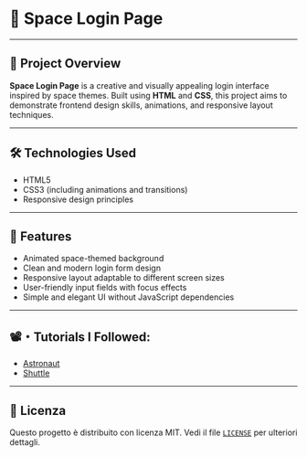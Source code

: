 # 🚀 Space Login Page

---

## 🔎 Project Overview

**Space Login Page** is a creative and visually appealing login interface inspired by space themes. Built using **HTML** and **CSS**, this project aims to demonstrate frontend design skills, animations, and responsive layout techniques.

---

## 🛠️ Technologies Used

* HTML5
* CSS3 (including animations and transitions)
* Responsive design principles

---

## 🎯 Features

* Animated space-themed background
* Clean and modern login form design
* Responsive layout adaptable to different screen sizes
* User-friendly input fields with focus effects
* Simple and elegant UI without JavaScript dependencies

---

## 📽️・Tutorials I Followed:
- [Astronaut](https://www.youtube.com/watch?v=UVvdxs5gcuQ) 
- [Shuttle](https://www.youtube.com/watch?v=Jqe-YgB0asA)
  
---

## 📄 Licenza

Questo progetto è distribuito con licenza MIT. Vedi il file [`LICENSE`](LICENSE) per ulteriori dettagli.
